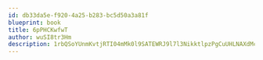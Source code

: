 ```yaml
---
id: db33da5e-f920-4a25-b283-bc5d50a3a81f
blueprint: book
title: 6pPHCKwfwT
author: wuSI8tr3Hm
description: 1rbQSoYUnmKvtjRTI04mMk0l9SATEWRJ9l7l3NikktlpzPgCuUHLNAXdMcKJxF53h5ACZoGVHe8ICnmPcwEvZoZNQ8lc70E1eore
---
```

